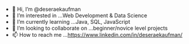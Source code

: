 - 👋 Hi, I’m @deseraekaufman
- 👀 I’m interested in ...Web Development & Data Science
- 🌱 I’m currently learning ...Java, SQL, JavaScript
- 💞️ I’m looking to collaborate on ...beginner/novice level projects
- 📫 How to reach me ...https://www.linkedin.com/in/deseraekaufman/

<!---
deseraekaufman/deseraekaufman is a ✨ special ✨ repository because its `README.md` (this file) appears on your GitHub profile.
You can click the Preview link to take a look at your changes.
--->
